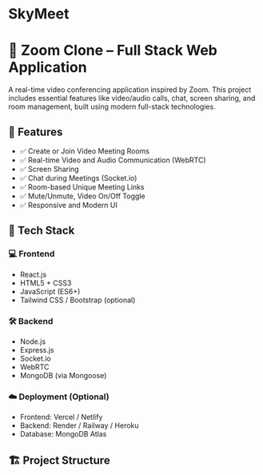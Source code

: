 # SkyMeet
# 🔗 Zoom Clone – Full Stack Web Application

A real-time video conferencing application inspired by Zoom. This project includes essential features like video/audio calls, chat, screen sharing, and room management, built using modern full-stack technologies.

## 🚀 Features

- ✅ Create or Join Video Meeting Rooms
- ✅ Real-time Video and Audio Communication (WebRTC)
- ✅ Screen Sharing
- ✅ Chat during Meetings (Socket.io)
- ✅ Room-based Unique Meeting Links
- ✅ Mute/Unmute, Video On/Off Toggle
- ✅ Responsive and Modern UI

## 🧰 Tech Stack

### 💻 Frontend
- React.js
- HTML5 + CSS3
- JavaScript (ES6+)
- Tailwind CSS / Bootstrap (optional)

### 🛠 Backend
- Node.js
- Express.js
- Socket.io
- WebRTC
- MongoDB (via Mongoose)

### ☁️ Deployment (Optional)
- Frontend: Vercel / Netlify
- Backend: Render / Railway / Heroku
- Database: MongoDB Atlas

## 🏗️ Project Structure

